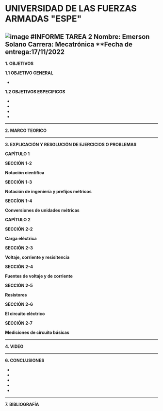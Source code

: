# UNIVERSIDAD DE LAS FUERZAS ARMADAS "ESPE"
![image](https://user-images.githubusercontent.com/116772918/200762591-a164d8db-c02e-4269-8bb4-0bc4c810d79f.png)
#INFORME TAREA 2
**Nombre:** Emerson Solano
**Carrera:** Mecatrónica
**Fecha de entrega:17/11/2022
--------------------------------------------------------------------------------------------------------------------------------------------------------------------------------------

**1. OBJETIVOS**

**1.1  OBJETIVO GENERAL**

*  

**1.2  OBJETIVOS ESPECIFICOS**

*

* 

* 

*  

--------------------------------------------------------------------------------------------------------------------------------------------------------------------------------------
**2. MARCO TEORICO**


---------------------------------------------------------------------------------------------------------------------------------------------------------------------------------------
**3. EXPLICACIÓN Y RESOLUCIÓN DE EJERCICIOS O PROBLEMAS**

**CAPÍTULO 1**

**SECCIÓN 1-2**

**Notación científica**


**SECCIÓN 1-3**

**Notación de ingeniería y prefijos métricos**



**SECCÍON 1-4**

**Conversiones de unidades métricas**


**CAPÍTULO 2**

**SECCIÓN 2-2**

**Carga eléctrica**


**SECCIÓN 2-3**

**Voltaje, corriente y resisitencia**


**SECCIÓN 2-4**

**Fuentes de voltaje y de corriente**


**SECCIÓN 2-5**

**Resistores**


**SECCIÓN 2-6**

**El circuito eléctrico**


**SECCIÓN 2-7**

**Mediciones de circuito básicas**



--------------------------------------------------------------------------------------------------------------------------------------------------------------------------------------
**4. VIDEO**



---------------------------------------------------------------------------------------------------------------------------------------------------------------------------------------
**6. CONCLUSIONES**

*
* 
* 
* 
* 
----------------------------------------------------------------------------------------------------------------------------------------------------------------------------------------

**7. BIBLIOGRAFÍA**
